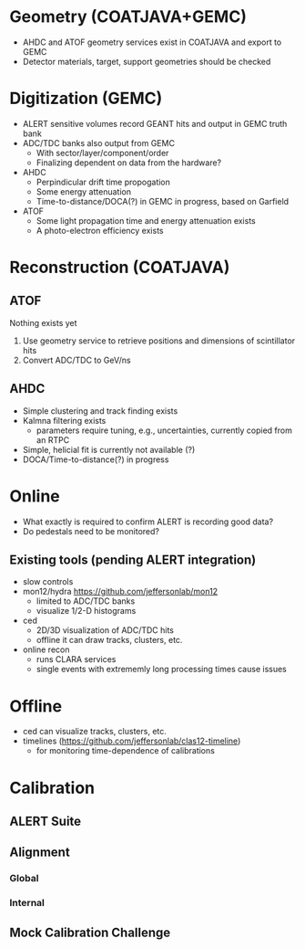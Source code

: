 # Geometry (COATJAVA+GEMC)
* AHDC and ATOF geometry services exist in COATJAVA and export to GEMC
* Detector materials, target, support geometries should be checked

# Digitization (GEMC)
* ALERT sensitive volumes record GEANT hits and output in GEMC truth bank
* ADC/TDC banks also output from GEMC
  * With sector/layer/component/order
  * Finalizing dependent on data from the hardware?
* AHDC
  * Perpindicular drift time propogation
  * Some energy attenuation
  * Time-to-distance/DOCA(?) in GEMC in progress, based on Garfield
* ATOF
  * Some light propagation time and energy attenuation exists
  * A photo-electron efficiency exists

# Reconstruction (COATJAVA)
## ATOF
Nothing exists yet
1. Use geometry service to retrieve positions and dimensions of scintillator hits
1. Convert ADC/TDC to GeV/ns
## AHDC
* Simple clustering and track finding exists
* Kalmna filtering exists
  * parameters require tuning, e.g., uncertainties, currently copied from an RTPC
* Simple, helicial fit is currently not available (?)
* DOCA/Time-to-distance(?) in progress

# Online
* What exactly is required to confirm ALERT is recording good data?
* Do pedestals need to be monitored?
## Existing tools (pending ALERT integration)
* slow controls
* mon12/hydra https://github.com/jeffersonlab/mon12
  * limited to ADC/TDC banks
  * visualize 1/2-D histograms
* ced
  * 2D/3D visualization of ADC/TDC hits
  * offline it can draw tracks, clusters, etc. 
* online recon
  * runs CLARA services 
  * single events with extrememly long processing times cause issues

# Offline
* ced can visualize tracks, clusters, etc.
* timelines (https://github.com/jeffersonlab/clas12-timeline)
  * for monitoring time-dependence of calibrations
# Calibration 
## ALERT Suite
## Alignment 
### Global
### Internal
## Mock Calibration Challenge
